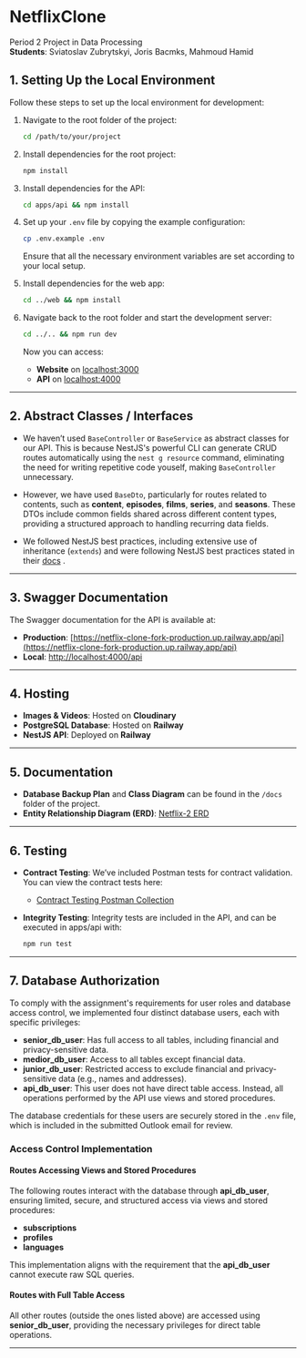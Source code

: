 
# **NetflixClone**

Period 2 Project in Data Processing  
**Students**: Sviatoslav Zubrytskyi, Joris Bacmks, Mahmoud Hamid

## **1. Setting Up the Local Environment**

Follow these steps to set up the local environment for development:

1. Navigate to the root folder of the project:
   ```bash
   cd /path/to/your/project
   ```

2. Install dependencies for the root project:
   ```bash
   npm install
   ```

3. Install dependencies for the API:
   ```bash
   cd apps/api && npm install
   ```

4. Set up your `.env` file by copying the example configuration:
   ```bash
   cp .env.example .env
   ```
   Ensure that all the necessary environment variables are set according to your local setup.

5. Install dependencies for the web app:
   ```bash
   cd ../web && npm install
   ```

6. Navigate back to the root folder and start the development server:
   ```bash
   cd ../.. && npm run dev
   ```

   Now you can access:
   - **Website** on [localhost:3000](http://localhost:3000)
   - **API** on [localhost:4000](http://localhost:4000)

---

## **2. Abstract Classes / Interfaces**

- We haven’t used `BaseController` or `BaseService` as abstract classes for our API. This is because NestJS's powerful CLI can generate CRUD routes automatically using the `nest g resource` command, eliminating the need for writing repetitive code youself, making `BaseController` unnecessary.
  
- However, we have used `BaseDto`, particularly for routes related to contents, such as **content**, **episodes**, **films**, **series**, and **seasons**. These DTOs include common fields shared across different content types, providing a structured approach to handling recurring data fields.

- We followed NestJS best practices, including extensive use of inheritance (`extends`) and were following NestJS best practices stated in their [docs](https://docs.nestjs.com/) .

---

## **3. Swagger Documentation**

The Swagger documentation for the API is available at:

- **Production**: [https://netflix-clone-fork-production.up.railway.app/api](https://netflix-clone-fork-production.up.railway.app/api)
- **Local**: [http://localhost:4000/api](http://localhost:4000/api)

---

## **4. Hosting**

- **Images & Videos**: Hosted on **Cloudinary**
- **PostgreSQL Database**: Hosted on **Railway**
- **NestJS API**: Deployed on **Railway**

---

## **5. Documentation**

- **Database Backup Plan** and **Class Diagram** can be found in the `/docs` folder of the project.
- **Entity Relationship Diagram (ERD)**: [Netflix-2 ERD](https://dbdiagram.io/d/Netflix-2-67402d2be9daa85aca579b3d)

---

## **6. Testing**

- **Contract Testing**: We’ve included Postman tests for contract validation. You can view the contract tests here:
  - [Contract Testing Postman Collection](https://netflix-clone-2126.postman.co/workspace/Netflix-clone-Workspace~5dc0d2cb-e31d-4aca-8622-93c250f21461/collection/41006917-0f858a1d-2579-4e5e-8b01-a11aa21ab850?action=share&creator=40996617)

- **Integrity Testing**: Integrity tests are included in the API, and can be executed in apps/api with:
  ```bash
  npm run test

---

  ## 7. Database Authorization

To comply with the assignment's requirements for user roles and database access control, we implemented four distinct database users, each with specific privileges:

- **senior_db_user**: Has full access to all tables, including financial and privacy-sensitive data.
- **medior_db_user**: Access to all tables except financial data.
- **junior_db_user**: Restricted access to exclude financial and privacy-sensitive data (e.g., names and addresses).
- **api_db_user**: This user does not have direct table access. Instead, all operations performed by the API use views and stored procedures.

The database credentials for these users are securely stored in the `.env` file, which is included in the submitted Outlook email for review.

### Access Control Implementation

#### Routes Accessing Views and Stored Procedures

The following routes interact with the database through **api_db_user**, ensuring limited, secure, and structured access via views and stored procedures:
- **subscriptions**
- **profiles**
- **languages**

This implementation aligns with the requirement that the **api_db_user** cannot execute raw SQL queries.

#### Routes with Full Table Access

All other routes (outside the ones listed above) are accessed using **senior_db_user**, providing the necessary privileges for direct table operations.

---

  
